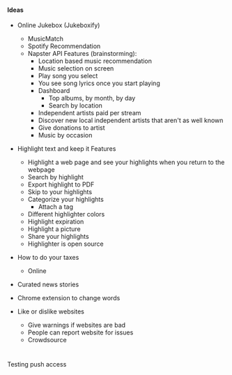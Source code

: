 #### Ideas
- Online Jukebox (Jukeboxify)
  - MusicMatch
  - Spotify Recommendation
  - Napster API
  Features (brainstorming):
    - Location based music recommendation
    - Music selection on screen
    - Play song you select
    - You see song lyrics once you start playing
    - Dashboard
      - Top albums, by month, by day
      - Search by location
    - Independent artists paid per stream 
    - Discover new local independent artists that aren't as well known
    - Give donations to artist 
    - Music by occasion 
    
    
- Highlight text and keep it
  Features
  - Highlight a web page and see your highlights when you return to the webpage
  - Search by highlight
  - Export highlight to PDF
  - Skip to your highlights
  - Categorize your highlights
    - Attach a tag
  - Different highlighter colors
  - Highlight expiration
  - Highlight a picture
  - Share your highlights
  - Highlighter is open source

- How to do your taxes
  - Online

- Curated news stories

- Chrome extension to change words

- Like or dislike websites
  - Give warnings if websites are bad
  - People can report website for issues
  - Crowdsource

#
Testing push access





